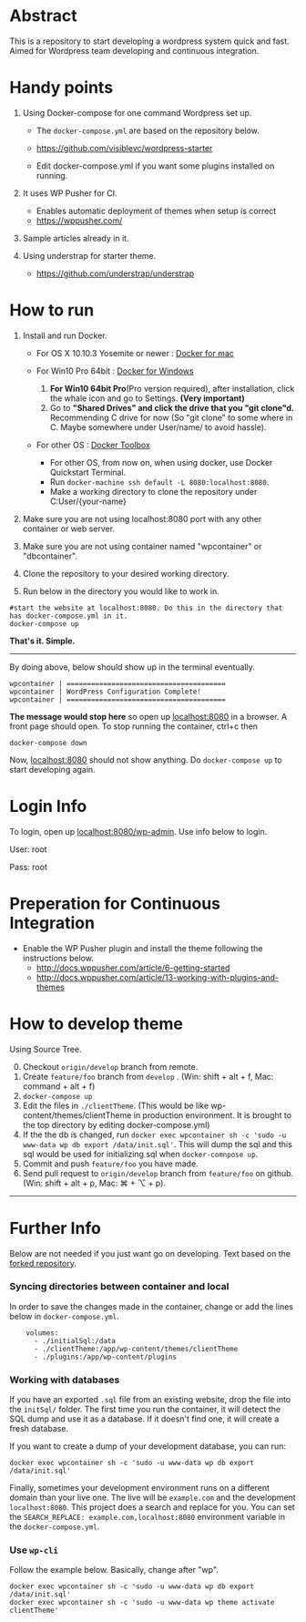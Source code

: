 # Abstract

This is a repository to start developing a wordpress system quick and fast.
Aimed for Wordpress team developing and continuous integration. 

# Handy points
1. Using Docker-compose for one command Wordpress set up.

	- The `docker-compose.yml` are based on the repository below.
	- https://github.com/visiblevc/wordpress-starter

	- Edit docker-compose.yml if you want some plugins installed on running.

2. It uses WP Pusher for CI.
	- Enables automatic deployment of themes when setup is correct
	- https://wppusher.com/

3. Sample articles already in it.
4. Using understrap for starter theme.
	- https://github.com/understrap/understrap

# How to run
1.  Install and run Docker.
	- For OS X 10.10.3 Yosemite or newer : <a href="https://docs.docker.com/docker-for-mac/#/what-to-know-before-you-install" target="_blank" rel="nofollow">Docker for mac</a>
	- For Win10 Pro 64bit : <a href="https://docs.docker.com/docker-for-windows/" target="_blank" rel="nofollow">Docker for Windows</a>
		1.  **For Win10 64bit Pro**(Pro version required), after installation, click the whale icon and go to Settings. **(Very important)**
		2.    Go to **"Shared Drives" and click the drive that you "git clone"d.** Recommending C drive for now (So "git clone" to some where in C. Maybe somewhere under User/name/ to avoid hassle).

	- For other OS : <a href="https://docs.docker.com/toolbox/overview/" target="_blank" rel="nofollow">Docker Toolbox</a>
		- For other OS, from now on, when using docker, use Docker Quickstart Terminal. 
		- Run `docker-machine ssh default -L 8080:localhost:8080`.
		- Make a working directory to clone the repository under C:User/{your-name}
	
2. Make sure you are not using localhost:8080 port with any other container or web server.
3. Make sure you are not using container named "wpcontainer" or "dbcontainer".
4. Clone the repository to your desired working directory.
5. Run below in the directory you would like to work in.
```
#start the website at localhost:8080. Do this in the directory that has docker-compose.yml in it.
docker-compose up
```

**That's it. Simple.**

----------

By doing above, below should show up in the terminal eventually.
```
wpcontainer | =======================================
wpcontainer | WordPress Configuration Complete!
wpcontainer | =======================================
```
**The message would stop here** so open up <a href="http://localhost:8080" target="_blank" rel="nofollow">localhost:8080</a> in a browser. A front page should open.
To stop running the container, ctrl+c then

```
docker-compose down
```
Now, <a href="http://localhost:8080" target="_blank" rel="nofollow">localhost:8080</a> should not show anything.
Do `docker-compose up` to start developing again.

# Login Info

To login, open up  <a href="http://localhost:8080/wp-admin" target="_blank" rel="nofollow">localhost:8080/wp-admin</a>. Use info below to login.

User: root

Pass: root

# Preperation for Continuous Integration

- Enable the WP Pusher plugin and install the theme following the instructions below.
	- http://docs.wppusher.com/article/6-getting-started
	- http://docs.wppusher.com/article/13-working-with-plugins-and-themes


# How to develop theme

Using Source Tree.

0. Checkout `origin/develop` branch from remote.
1. Create `feature/foo` branch from `develop` . (Win: shift + alt + f, Mac: command + alt + f)
2. `docker-compose up` 
3. Edit the files in `./clientTheme`. (This would be like wp-content/themes/clientTheme in production environment. It is brought to the top directory by editing docker-compose.yml)
4. If the the db is changed, run `docker exec wpcontainer sh -c 'sudo -u www-data wp db export /data/init.sql'`. This will dump the sql and this sql would be used for initializing sql when `docker-comnpose up`.
5. Commit and push `feature/foo` you have made.
6. Send pull request to `origin/develop` branch from `feature/foo` on github. (Win: shift + alt + p, Mac: ⌘ + ⌥ + p).

----------

# Further Info
Below are not needed if you just want go on developing. Text based on the [forked repository](https://github.com/visiblevc/wordpress-starter).

### Syncing directories between container and local

In order to save the changes made in the container, change or add the lines below in `docker-compose.yml`. 

```
    volumes:
      - ./initialSql:/data
      - ./clientTheme:/app/wp-content/themes/clientTheme
      - ./plugins:/app/wp-content/plugins
```


### Working with databases

If you have an exported `.sql` file from an existing website, drop the file into the `initSql/` folder. The first time you run the container, it will detect the SQL dump and use it as a database. If it doesn't find one, it will create a fresh database.

If you want to create a dump of your development database, you can run:
```
docker exec wpcontainer sh -c 'sudo -u www-data wp db export /data/init.sql'
```

Finally, sometimes your development environment runs on a different domain than your live one. The live will be `example.com` and the development `localhost:8080`. This project does a search and replace for you. You can set the `SEARCH_REPLACE: example.com,localhost:8080` environment variable in the `docker-compose.yml`.

### Use `wp-cli`

Follow the example below. Basically, change after "wp".

```
docker exec wpcontainer sh -c 'sudo -u www-data wp db export /data/init.sql'
docker exec wpcontainer sh -c 'sudo -u www-data wp theme activate clientTheme'
```